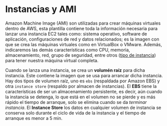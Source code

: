 # Instancias y AMI

Amazon Machine Image (AMI) son utilizadas para crear máquinas virtuales dentro de AWS, esta plantilla contiene toda la información necesaria para lanzar una instancia EC2 tales como: sistema operativo, software de aplicación, configuraciones de red y datos relacionados; es la imagen con que se crea las máquinas virtuales como en VirtualBox o VMware. Además, indicaremos las demás características como CPU, memoria, almacenamiento, red, grupo de seguridad, entre otros ([tipo de instancia](../definiciones/tipo-instancia.md)) para tener nuestra máquina virtual completa.

Cuando se lanza una instancia, se crea un **volumén raíz** para dicha instancia. Este contiene la imagen que se usa para arrancar dicha instancia. Hay dos tipos de volumen raíz, uno es `ebs` (respaldada por Amazon EBS) y otra `instance store` (respaldo por almacen de instancias). El **EBS** tiene la características de ser un almacenamiento persistente, es decir, aún cuando la instancia se detenga, lo que está en el volumen no se pierde y es más rápido el tiempo de arranque, solo se elimina cuando se da *terminar instancia*. El **Instance Store** los datos en cualquier volumen de instancia se conserva solo durante el ciclo de vida de la instancia y el tiempo de arranque es menor a 5 min.

